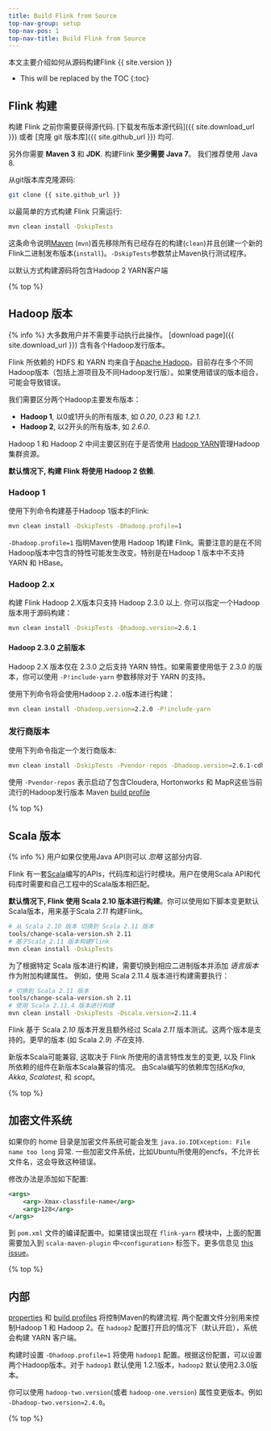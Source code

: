 ```yaml
---
title: Build Flink from Source
top-nav-group: setup
top-nav-pos: 1
top-nav-title: Build Flink from Source
---
```

<!--
Licensed to the Apache Software Foundation (ASF) under one
or more contributor license agreements.  See the NOTICE file
distributed with this work for additional information
regarding copyright ownership.  The ASF licenses this file
to you under the Apache License, Version 2.0 (the
"License"); you may not use this file except in compliance
with the License.  You may obtain a copy of the License at

  http://www.apache.org/licenses/LICENSE-2.0

Unless required by applicable law or agreed to in writing,
software distributed under the License is distributed on an
"AS IS" BASIS, WITHOUT WARRANTIES OR CONDITIONS OF ANY
KIND, either express or implied.  See the License for the
specific language governing permissions and limitations
under the License.
-->

本文主要介绍如何从源码构建Flink {{ site.version }}

* This will be replaced by the TOC
{:toc}

## Flink 构建

构建 Flink 之前你需要获得源代码. [下载发布版本源代码]({{ site.download_url }}) 或者 [克隆 git 版本库]({{ site.github_url }}) 均可.

另外你需要 **Maven 3** 和 **JDK**. 构建Flink **至少需要 Java 7**。 我们推荐使用 Java 8.

从git版本库克隆源码:

~~~bash
git clone {{ site.github_url }}
~~~

以最简单的方式构建 Flink 只需运行:

~~~bash
mvn clean install -DskipTests
~~~

这条命令说明[Maven](http://maven.apache.org) (`mvn`)首先移除所有已经存在的构建(`clean`)并且创建一个新的Flink二进制发布版本(`install`)。`-DskipTests`参数禁止Maven执行测试程序。

以默认方式构建源码将包含Hadoop 2 YARN客户端

{% top %}

## Hadoop 版本

{% info %} 大多数用户并不需要手动执行此操作。 [download page]({{ site.download_url }})  含有各个Hadoop发行版本。

Flink 所依赖的 HDFS 和 YARN 均来自于[Apache Hadoop](http://hadoop.apache.org)。目前存在多个不同Hadoop版本（包括上游项目及不同Hadoop发行版）。如果使用错误的版本组合，可能会导致错误。

我们需要区分两个Hadoop主要发布版本：
- **Hadoop 1**, 以0或1开头的所有版本, 如 *0.20*, *0.23* 和 *1.2.1*.
- **Hadoop 2**, 以2开头的所有版本, 如 *2.6.0*.

Hadoop 1 和 Hadoop 2 中间主要区别在于是否使用 [Hadoop YARN](https://hadoop.apache.org/docs/current/hadoop-yarn/hadoop-yarn-site/YARN.html)管理Hadoop集群资源。

**默认情况下, 构建 Flink 将使用 Hadoop 2 依赖**.

### Hadoop 1

使用下列命令构建基于Hadoop 1版本的Flink:

~~~bash
mvn clean install -DskipTests -Dhadoop.profile=1
~~~

`-Dhadoop.profile=1` 指明Maven使用 Hadoop 1构建 Flink。需要注意的是在不同Hadoop版本中包含的特性可能发生改变。特别是在Hadoop 1 版本中不支持 YARN 和 HBase。

### Hadoop 2.x

构建 Flink Hadoop 2.X版本只支持 Hadoop 2.3.0 以上.
你可以指定一个Hadoop版本用于源码构建：

~~~bash
mvn clean install -DskipTests -Dhadoop.version=2.6.1
~~~

#### Hadoop 2.3.0 之前版本

Hadoop 2.X 版本仅在 2.3.0 之后支持 YARN 特性。如果需要使用低于 2.3.0 的版本，你可以使用 `-P!include-yarn` 参数移除对于 YARN 的支持。

使用下列命令将会使用Hadoop `2.2.0`版本进行构建：

~~~bash
mvn clean install -Dhadoop.version=2.2.0 -P!include-yarn
~~~

### 发行商版本

使用下列命令指定一个发行商版本:

~~~bash
mvn clean install -DskipTests -Pvendor-repos -Dhadoop.version=2.6.1-cdh5.0.0
~~~


使用 `-Pvendor-repos` 表示启动了包含Cloudera, Hortonworks 和 MapR这些当前流行的Hadoop发行版本 Maven [build profile](http://maven.apache.org/guides/introduction/introduction-to-profiles.html)

{% top %}

## Scala 版本

{% info %} 用户如果仅使用Java API则可以 *忽略* 这部分内容.

Flink 有一套[Scala](http://scala-lang.org)编写的APIs，代码库和运行时模块。用户在使用Scala API和代码库时需要和自己工程中的Scala版本相匹配。

**默认情况下, Flink 使用 Scala 2.10 版本进行构建**。你可以使用如下脚本变更默认Scala版本，用来基于Scala *2.11* 构建Flink。

~~~bash
# 从 Scala 2.10 版本 切换到 Scala 2.11 版本
tools/change-scala-version.sh 2.11
# 基于Scala 2.11 版本构建Flink
mvn clean install -DskipTests
~~~

为了根据特定 Scala 版本进行构建，需要切换到相应二进制版本并添加 *语言版本* 作为附加构建属性。
例如，使用 Scala 2.11.4 版本进行构建需要执行：

~~~bash
# 切换到 Scala 2.11 版本
tools/change-scala-version.sh 2.11
# 使用 Scala 2.11.4 版本进行构建
mvn clean install -DskipTests -Dscala.version=2.11.4
~~~

Flink 基于 Scala *2.10* 版本开发且额外经过 Scala *2.11* 版本测试。这两个版本是支持的。更早的版本 (如 Scala *2.9*) *不在*支持.

新版本Scala可能兼容, 这取决于 Flink 所使用的语言特性发生的变更, 以及 Flink 所依赖的组件在新版本Scala兼容的情况。 由Scala编写的依赖库包括*Kafka*, *Akka*, *Scalatest*, 和 *scopt*。

{% top %}

## 加密文件系统

如果你的 home 目录是加密文件系统可能会发生 `java.io.IOException: File name too long` 异常. 一些加密文件系统，比如Ubuntu所使用的encfs，不允许长文件名，这会导致这种错误。

修改办法是添加如下配置:

~~~xml
<args>
    <arg>-Xmax-classfile-name</arg>
    <arg>128</arg>
</args>
~~~

到 `pom.xml` 文件的编译配置中。如果错误出现在 `flink-yarn` 模块中，上面的配置需要加入到 `scala-maven-plugin` 中`<configuration>` 标签下。更多信息见 [this issue](https://issues.apache.org/jira/browse/FLINK-2003)。

{% top %}

## 内部

[properties](http://maven.apache.org/pom.html#Properties) 和 [build profiles](http://maven.apache.org/guides/introduction/introduction-to-profiles.html) 将控制Maven的构建流程. 两个配置文件分别用来控制Hadoop 1 和 Hadoop 2。在 `hadoop2` 配置打开启的情况下（默认开启），系统会构建 YARN 客户端。  

构建时设置 `-Dhadoop.profile=1` 将使用 `hadoop1` 配置。根据这份配置，可以设置两个Hadoop版本。对于 `hadoop1` 默认使用 1.2.1版本，`hadoop2` 默认使用2.3.0版本。

你可以使用 `hadoop-two.version`(或者 `hadoop-one.version`) 属性变更版本。例如 `-Dhadoop-two.version=2.4.0`。

{% top %}

